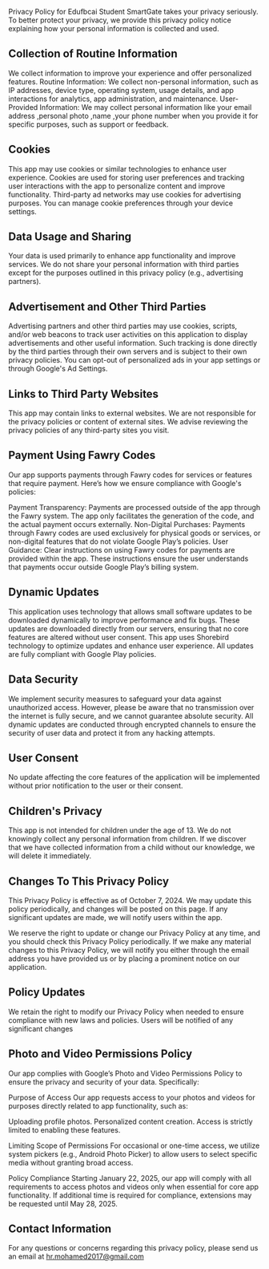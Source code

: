 Privacy Policy for Edufbcai Student
SmartGate takes your privacy seriously. To better protect your privacy, we provide this privacy policy notice explaining how your personal information is collected and used.

## Collection of Routine Information

We collect information to improve your experience and offer personalized features.
Routine Information: We collect non-personal information, such as IP addresses, device type, operating system, usage details, and app interactions for analytics, app administration, and maintenance.
User-Provided Information: We may collect personal information like your email address ,personal photo ,name ,your phone number  when you provide it for specific purposes, such as support or feedback.

## Cookies

This app may use cookies or similar technologies to enhance user experience. Cookies are used for storing user preferences and tracking user interactions with the app to personalize content and improve functionality. Third-party ad networks may use cookies for advertising purposes. You can manage cookie preferences through your device settings.



##  Data Usage and Sharing

Your data is used primarily to enhance app functionality and improve services. We do not share your personal information with third parties except for the purposes outlined in this privacy policy (e.g., advertising partners).

## Advertisement and Other Third Parties

Advertising partners and other third parties may use cookies, scripts, and/or web beacons to track user activities on this application to display advertisements and other useful information. Such tracking is done directly by the third parties through their own servers and is subject to their own privacy policies. You can opt-out of personalized ads in your app settings or through Google's Ad Settings.

## Links to Third Party Websites

This app may contain links to external websites. We are not responsible for the privacy policies or content of external sites. We advise reviewing the privacy policies of any third-party sites you visit.

## Payment Using Fawry Codes
Our app supports payments through Fawry codes for services or features that require payment. Here’s how we ensure compliance with Google's policies:

Payment Transparency: Payments are processed outside of the app through the Fawry system. The app only facilitates the generation of the code, and the actual payment occurs externally.
Non-Digital Purchases: Payments through Fawry codes are used exclusively for physical goods or services, or non-digital features that do not violate Google Play’s policies.
User Guidance: Clear instructions on using Fawry codes for payments are provided within the app. These instructions ensure the user understands that payments occur outside Google Play’s billing system.

##  Dynamic Updates

This application uses technology that allows small software updates to be downloaded dynamically to improve performance and fix bugs. These updates are downloaded directly from our servers, ensuring that no core features are altered without user consent.
This app uses Shorebird technology to optimize updates and enhance user experience. All updates are fully compliant with Google Play policies.


##  Data Security

We implement security measures to safeguard your data against unauthorized access. However, please be aware that no transmission over the internet is fully secure, and we cannot guarantee absolute security.
All dynamic updates are conducted through encrypted channels to ensure the security of user data and protect it from any hacking attempts.

##  User Consent

No update affecting the core features of the application will be implemented without prior notification to the user or their consent.

## Children's Privacy
This app is not intended for children under the age of 13. We do not knowingly collect any personal information from children. If we discover that we have collected information from a child without our knowledge, we will delete it immediately.

## Changes To This Privacy Policy

This Privacy Policy is effective as of October 7, 2024. We may update this policy periodically, and changes will be posted on this page. If any significant updates are made, we will notify users within the app.

We reserve the right to update or change our Privacy Policy at any time, and you should check this Privacy Policy periodically. If we make any material changes to this Privacy Policy, we will notify you either through the email address you have provided us or by placing a prominent notice on our application.

## Policy Updates

We retain the right to modify our Privacy Policy when needed to ensure compliance with new laws and policies. Users will be notified of any significant changes


## Photo and Video Permissions Policy

Our app complies with Google’s Photo and Video Permissions Policy to ensure the privacy and security of your data. Specifically:

Purpose of Access
Our app requests access to your photos and videos for purposes directly related to app functionality, such as:

Uploading profile photos.
Personalized content creation.
Access is strictly limited to enabling these features.

Limiting Scope of Permissions
For occasional or one-time access, we utilize system pickers (e.g., Android Photo Picker) to allow users to select specific media without granting broad access.

Policy Compliance
Starting January 22, 2025, our app will comply with all requirements to access photos and videos only when essential for core app functionality. If additional time is required for compliance, extensions may be requested until May 28, 2025.


## Contact Information

For any questions or concerns regarding this privacy policy, please send us an email at hr.mohamed2017@gmail.com
